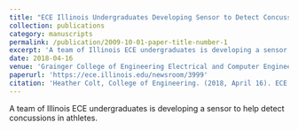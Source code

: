 ```yaml
---
title: "ECE Illinois Undergraduates Developing Sensor to Detect Concussions in Athletes"
collection: publications
category: manuscripts
permalink: /publication/2009-10-01-paper-title-number-1
excerpt: 'A team of Illinois ECE undergraduates is developing a sensor to help detect concussions in athletes.'
date: 2018-04-16
venue: 'Grainger College of Engineering Electrical and Computer Engineering'
paperurl: 'https://ece.illinois.edu/newsroom/3999'
citation: 'Heather Colt, College of Engineering. (2018, April 16). ECE Illinois Undergraduates Developing Sensor to Detect Concussions in Athletes.'
---
```


A team of Illinois ECE undergraduates is developing a sensor to help detect concussions in athletes.
